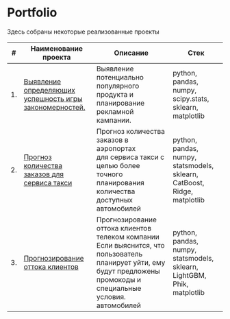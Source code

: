 # Portfolio

Здесь собраны некоторые реализованные проекты

| #    | Наименование проекта                | Описание                                                     | Стек                                                         |
| ---- | ------------------------------------------------------------ | ------------------------------------------------------------ | ------------------------------------------------------------ |
| 1.   | [Выявление определяющих успешность игры закономерностей.](https://github.com/AlekseevDS21/Data-Science_projects/tree/main/Marketing_analyse_for_the_game_company) | Выявление потенциально популярного продукта и планирование рекламной кампании. | python, pandas, numpy, scipy.stats, sklearn, matplotlib       |
| 2.   | [Прогноз количества заказов для сервиса такси](https://github.com/AlekseevDS21/Data-Science_projects/tree/main/time-series-forecasting) | Прогноз количества заказов в аэропортах <br/>для сервиса такси с целью более точного планирования количества доступных <br/>автомобилей | python, pandas, numpy, statsmodels, sklearn, CatBoost, Ridge, matplotlib |
| 3.   | [Прогнозирование оттока клиентов](https://github.com/AlekseevDS21/Data-Science_projects/tree/main/Telecom) | Прогнозирование оттока клиентов телеком компании <br/>Если выяснится, что пользователь планирует уйти, ему будут предложены промокоды и специальные условия. <br/>автомобилей | python, pandas, numpy, statsmodels, sklearn, LightGBM, Phik, matplotlib |
